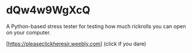 # dQw4w9WgXcQ
A Python-based stress tester for testing how much rickrolls you can open on your computer.

[https://pleaseclickheresir.weebly.com] (click if you dare)
